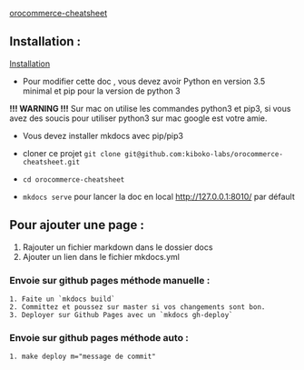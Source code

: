 [orocommerce-cheatsheet](https://kiboko-labs.github.io/orocommerce-cheatsheet/)

## Installation :

[Installation](https://www.mkdocs.org/#installation)

- Pour modifier cette doc , vous devez avoir Python en version 3.5 minimal et pip pour la version de python 3

**!!! WARNING !!!** Sur mac on utilise les commandes python3 et pip3, si vous avez des soucis pour utiliser python3 sur mac google est votre amie.

- Vous devez installer mkdocs avec pip/pip3 

- cloner ce projet `git clone git@github.com:kiboko-labs/orocommerce-cheatsheet.git`

- `cd orocommerce-cheatsheet`

- `mkdocs serve` pour lancer la doc en local http://127.0.0.1:8010/ par défault

## Pour ajouter une page :

1. Rajouter un fichier markdown dans le dossier docs
2. Ajouter un lien dans le fichier mkdocs.yml

 ### Envoie sur github pages méthode manuelle :
    1. Faite un `mkdocs build`
    2. Committez et poussez sur master si vos changements sont bon.
    3. Deployer sur Github Pages avec un `mkdocs gh-deploy`
  ### Envoie sur github pages méthode auto :
    1. make deploy m="message de commit"

